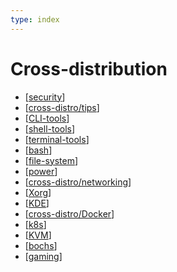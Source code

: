 ```yaml
---
type: index
---
```


# Cross-distribution

- [[security]]
- [[cross-distro/tips]]
- [[CLI-tools]]
- [[shell-tools]]
- [[terminal-tools]]
- [[bash]]
- [[file-system]]
- [[power]]
- [[cross-distro/networking]]
- [[Xorg]]
- [[KDE]]
- [[cross-distro/Docker]]
- [[k8s]]
- [[KVM]]
- [[bochs]]
- [[gaming]]

[//begin]: # "Autogenerated link references for markdown compatibility"
[security]: security.md "Security"
[cross-distro/tips]: tips.md "General Linux Usage Tips"
[CLI-tools]: CLI-tools.md "Commonly Used Command-line Tools"
[shell-tools]: shell-tools.md "Shell Related Tools"
[terminal-tools]: terminal-tools.md "Terminal Related Tools"
[bash]: bash.md "Bash Usage"
[file-system]: file-system.md "File System"
[power]: power.md "Power Management"
[cross-distro/networking]: networking.md "Networking"
[Xorg]: Xorg.md "X.Org"
[KDE]: KDE.md "KDE Plasma Tweak"
[cross-distro/Docker]: Docker.md "Docker Usage"
[k8s]: k8s.md "Kubernetes Usage"
[KVM]: KVM.md "Kernel-based Virtual Machine Usage"
[bochs]: bochs.md "bochs Usage"
[gaming]: gaming.md "Gaming on Linux"
[//end]: # "Autogenerated link references"
